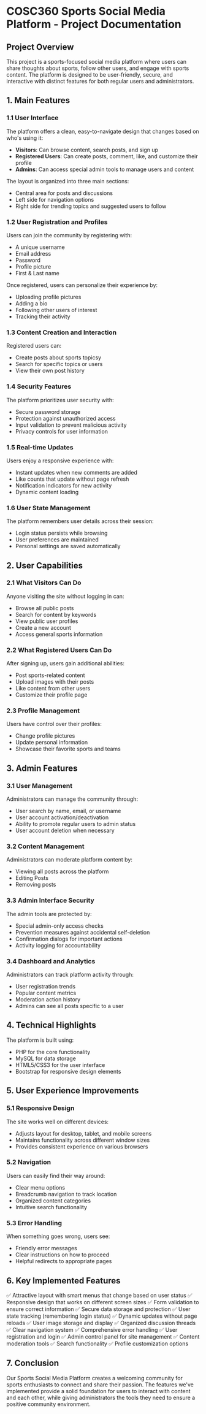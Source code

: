 # COSC360 Sports Social Media Platform - Project Documentation

## Project Overview

This project is a sports-focused social media platform where users can share thoughts about sports, follow other users, and engage with sports content. The platform is designed to be user-friendly, secure, and interactive with distinct features for both regular users and administrators.

## 1. Main Features

### 1.1 User Interface

The platform offers a clean, easy-to-navigate design that changes based on who's using it:
- **Visitors**: Can browse content, search posts, and sign up
- **Registered Users**: Can create posts, comment, like, and customize their profile
- **Admins**: Can access special admin tools to manage users and content

The layout is organized into three main sections:
- Central area for posts and discussions
- Left side for navigation options
- Right side for trending topics and suggested users to follow

### 1.2 User Registration and Profiles

Users can join the community by registering with:
- A unique username
- Email address
- Password
- Profile picture
- First & Last name

Once registered, users can personalize their experience by:
- Uploading profile pictures
- Adding a bio
- Following other users of interest
- Tracking their activity

### 1.3 Content Creation and Interaction

Registered users can:
- Create posts about sports topicsy
- Search for specific topics or users
- View their own post history

### 1.4 Security Features

The platform prioritizes user security with:
- Secure password storage
- Protection against unauthorized access
- Input validation to prevent malicious activity
- Privacy controls for user information

### 1.5 Real-time Updates

Users enjoy a responsive experience with:
- Instant updates when new comments are added
- Like counts that update without page refresh
- Notification indicators for new activity
- Dynamic content loading

### 1.6 User State Management

The platform remembers user details across their session:
- Login status persists while browsing
- User preferences are maintained
- Personal settings are saved automatically

## 2. User Capabilities

### 2.1 What Visitors Can Do

Anyone visiting the site without logging in can:
- Browse all public posts
- Search for content by keywords
- View public user profiles
- Create a new account
- Access general sports information

### 2.2 What Registered Users Can Do

After signing up, users gain additional abilities:
- Post sports-related content
- Upload images with their posts
- Like content from other users
- Customize their profile page


### 2.3 Profile Management

Users have control over their profiles:
- Change profile pictures
- Update personal information
- Showcase their favorite sports and teams

## 3. Admin Features

### 3.1 User Management

Administrators can manage the community through:
- User search by name, email, or username
- User account activation/deactivation
- Ability to promote regular users to admin status
- User account deletion when necessary



### 3.2 Content Management

Administrators can moderate platform content by:
- Viewing all posts across the platform
- Editing Posts
- Removing posts



### 3.3 Admin Interface Security

The admin tools are protected by:
- Special admin-only access checks
- Prevention measures against accidental self-deletion
- Confirmation dialogs for important actions
- Activity logging for accountability

### 3.4 Dashboard and Analytics

Administrators can track platform activity through:
- User registration trends
- Popular content metrics
- Moderation action history
- Admins can see all posts specific to a user

## 4. Technical Highlights

The platform is built using:
- PHP for the core functionality
- MySQL for data storage
- HTML5/CSS3 for the user interface
- Bootstrap for responsive design elements


## 5. User Experience Improvements

### 5.1 Responsive Design

The site works well on different devices:
- Adjusts layout for desktop, tablet, and mobile screens
- Maintains functionality across different window sizes
- Provides consistent experience on various browsers

### 5.2 Navigation

Users can easily find their way around:
- Clear menu options
- Breadcrumb navigation to track location
- Organized content categories
- Intuitive search functionality

### 5.3 Error Handling

When something goes wrong, users see:
- Friendly error messages
- Clear instructions on how to proceed
- Helpful redirects to appropriate pages

## 6. Key Implemented Features

✅ Attractive layout with smart menus that change based on user status
✅ Responsive design that works on different screen sizes
✅ Form validation to ensure correct information
✅ Secure data storage and protection
✅ User state tracking (remembering login status)
✅ Dynamic updates without page reloads
✅ User image storage and display
✅ Organized discussion threads
✅ Clear navigation system
✅ Comprehensive error handling
✅ User registration and login
✅ Admin control panel for site management
✅ Content moderation tools
✅ Search functionality
✅ Profile customization options



## 7. Conclusion

Our Sports Social Media Platform creates a welcoming community for sports enthusiasts to connect and share their passion. The features we've implemented provide a solid foundation for users to interact with content and each other, while giving administrators the tools they need to ensure a positive community environment.
